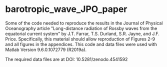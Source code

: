 # barotropic_wave_JPO_paper
Some of the code needed to reproduce the results in the Journal of Physical Oceanography article "Long-distance radiation of Rossby waves from the equatorial current system" by J.T. Farrar, T.S. Durland, S.R. Jayne, and J.F. Price.  Specifically, this material should allow reproduction of Figures 2-9 and all figures in the appendices.  This code and data files were used with Matlab Version 9.6.0.1072779 (R2019a).

The required data files are at DOI: 10.5281/zenodo.4541592
